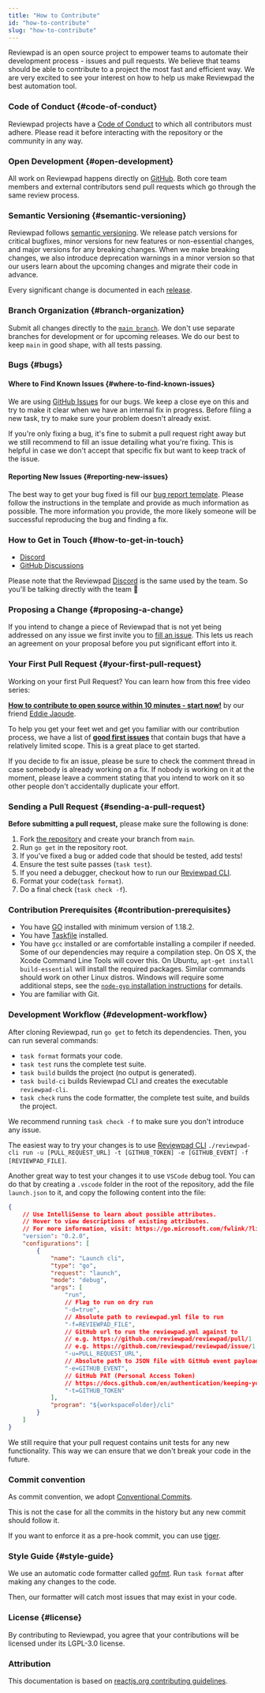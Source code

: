 ```yaml
---
title: "How to Contribute"
id: "how-to-contribute"
slug: "how-to-contribute"
---
```


Reviewpad is an open source project to empower teams to automate their development process - issues and pull requests. We believe that teams should be able to contribute to a project the most fast and efficient way. We are very excited to see your interest on how to help us make Reviewpad the best automation tool.

### Code of Conduct {#code-of-conduct}

Reviewpad projects have a [Code of Conduct](https://github.com/reviewpad/.github/blob/main/docs/CODE_OF_CONDUCT.md) to which all contributors must adhere.
Please read it before interacting with the repository or the community in any way.

### Open Development {#open-development}

All work on Reviewpad happens directly on [GitHub](https://github.com/reviewpad/reviewpad). Both core team members and external contributors send pull requests which go through the same review process.

### Semantic Versioning {#semantic-versioning}

Reviewpad follows [semantic versioning](https://semver.org/). We release patch versions for critical bugfixes, minor versions for new features or non-essential changes, and major versions for any breaking changes. When we make breaking changes, we also introduce deprecation warnings in a minor version so that our users learn about the upcoming changes and migrate their code in advance.

Every significant change is documented in each [release](https://github.com/reviewpad/reviewpad/releases).

### Branch Organization {#branch-organization}

Submit all changes directly to the [`main branch`](https://github.com/reviewpad/reviewpad/tree/main). We don't use separate branches for development or for upcoming releases. We do our best to keep `main` in good shape, with all tests passing.

### Bugs {#bugs}

#### Where to Find Known Issues {#where-to-find-known-issues}

We are using [GitHub Issues](https://github.com/reviewpad/reviewpad/issues) for our bugs. We keep a close eye on this and try to make it clear when we have an internal fix in progress. Before filing a new task, try to make sure your problem doesn't already exist.

If you're only fixing a bug, it's fine to submit a pull request right away but we still recommend to fill an issue detailing what you're fixing. This is helpful in case we don't accept that specific fix but want to keep track of the issue.

#### Reporting New Issues {#reporting-new-issues}

The best way to get your bug fixed is fill our [bug report template](https://github.com/reviewpad/reviewpad/issues/new?assignees=&labels=bug&template=bug_report.md). Please follow the instructions in the template and provide as much information as possible. The more information you provide, the more likely someone will be successful reproducing the bug and finding a fix.

### How to Get in Touch {#how-to-get-in-touch}

-   [Discord](https://reviewpad.com/discord)
-   [GitHub Discussions](https://github.com/reviewpad/reviewpad/discussions)

Please note that the Reviewpad [Discord](https://reviewpad.com/discord) is the same used by the team. So you'll be talking directly with the team 💪

### Proposing a Change {#proposing-a-change}

If you intend to change a piece of Reviewpad that is not yet being addressed on any issue we first invite you to [fill an issue](https://github.com/reviewpad/reviewpad/issues/new?assignees=&labels=enhancement&template=feature_request.md). This lets us reach an agreement on your proposal before you put significant effort into it.


### Your First Pull Request {#your-first-pull-request}

Working on your first Pull Request? You can learn how from this free video series:

**[How to contribute to open source within 10 minutes - start now!](https://www.youtube.com/watch?v=8B_JWf7pG20)** by our friend [Eddie Jaoude](https://twitter.com/eddiejaoude).

To help you get your feet wet and get you familiar with our contribution process, we have a list of **[good first issues](https://github.com/reviewpad/reviewpad/issues?q=is:open+is:issue+label:"good+first+issue")** that contain bugs that have a relatively limited scope. This is a great place to get started.

If you decide to fix an issue, please be sure to check the comment thread in case somebody is already working on a fix. If nobody is working on it at the moment, please leave a comment stating that you intend to work on it so other people don't accidentally duplicate your effort.

### Sending a Pull Request {#sending-a-pull-request}

**Before submitting a pull request,** please make sure the following is done:

1. Fork [the repository](https://github.com/reviewpad/reviewpad) and create your branch from `main`.
2. Run `go get` in the repository root.
3. If you've fixed a bug or added code that should be tested, add tests!
4. Ensure the test suite passes (`task test`).
5. If you need a debugger, checkout how to run our [Reviewpad CLI](https://github.com/reviewpad/reviewpad#compilation).
6. Format your code(`task format`).
7. Do a final check (`task check -f`).

<!-- Add Contributor License Agreement (CLA) -->

### Contribution Prerequisites {#contribution-prerequisites}

-   You have [GO](https://go.dev) installed with minimum version of 1.18.2.
-   You have [Taskfile](https://taskfile.dev/installation/) installed.
-   You have `gcc` installed or are comfortable installing a compiler if needed. Some of our dependencies may require a compilation step. On OS X, the Xcode Command Line Tools will cover this. On Ubuntu, `apt-get install build-essential` will install the required packages. Similar commands should work on other Linux distros. Windows will require some additional steps, see the [`node-gyp` installation instructions](https://github.com/nodejs/node-gyp#installation) for details.
-   You are familiar with Git.

### Development Workflow {#development-workflow}

After cloning Reviewpad, run `go get` to fetch its dependencies.
Then, you can run several commands:

-   `task format` formats your code.
-   `task test` runs the complete test suite.
-   `task build` builds the project (no output is generated).
-   `task build-ci` builds Reviewpad CLI and creates the executable `reviewpad-cli`.
-   `task check` runs the code formatter, the complete test suite, and builds the project.

We recommend running `task check -f` to make sure you don't introduce any issue.

The easiest way to try your changes is to use [Reviewpad CLI](https://github.com/reviewpad/reviewpad#compilation) `./reviewpad-cli run -u [PULL_REQUEST_URL] -t [GITHUB_TOKEN] -e [GITHUB_EVENT] -f [REVIEWPAD_FILE]`.

Another great way to test your changes it to use `VSCode` debug tool. You can do that by creating a `.vscode` folder in the root of the repository, add the file `launch.json` to it, and copy the following content into the file:

```json
{
    // Use IntelliSense to learn about possible attributes.
    // Hover to view descriptions of existing attributes.
    // For more information, visit: https://go.microsoft.com/fwlink/?linkid=830387
    "version": "0.2.0",
    "configurations": [
        {
            "name": "Launch cli",
            "type": "go",
            "request": "launch",
            "mode": "debug",
            "args": [
                "run",
                // Flag to run on dry run
                "-d=true",
                // Absolute path to reviewpad.yml file to run
                "-f=REVIEWPAD_FILE",
                // GitHub url to run the reviewpad.yml against to
                // e.g. https://github.com/reviewpad/reviewpad/pull/1
                // e.g. https://github.com/reviewpad/reviewpad/issue/1
                "-u=PULL_REQUEST_URL",
                // Absolute path to JSON file with GitHub event payload (OPTIONAL)
                "-e=GITHUB_EVENT",
                // GitHub PAT (Personal Access Token)
                // https://docs.github.com/en/authentication/keeping-your-account-and-data-secure/creating-a-personal-access-token
                "-t=GITHUB_TOKEN"
            ],
            "program": "${workspaceFolder}/cli"
        }
    ]
}
```

We still require that your pull request contains unit tests for any new functionality. This way we can ensure that we don't break your code in the future.

### Commit convention

As commit convention, we adopt [Conventional Commits](https://www.conventionalcommits.org/en/v1.0.0/).

This is not the case for all the commits in the history but any new commit should follow it.

If you want to enforce it as a pre-hook commit, you can use [tiger](https://github.com/marcelosousa/tiger).

### Style Guide {#style-guide}

We use an automatic code formatter called [gofmt](https://pkg.go.dev/cmd/gofmt).
Run `task format` after making any changes to the code.

Then, our formatter will catch most issues that may exist in your code.

<!-- Add Request for Comments (RFC) -->

### License {#license}

By contributing to Reviewpad, you agree that your contributions will be licensed under its LGPL-3.0 license.

### Attribution

This documentation is based on [reactjs.org contributing guidelines](https://reactjs.org/docs/how-to-contribute.html).

<!-- Add What Next? -->
